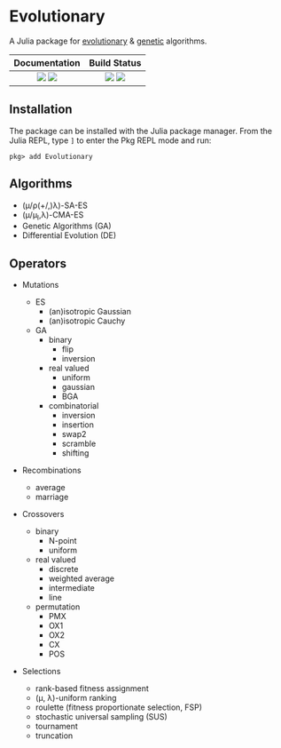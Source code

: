 # Evolutionary

A Julia package for [evolutionary](http://www.scholarpedia.org/article/Evolution_strategies) & [genetic](http://en.wikipedia.org/wiki/Genetic_algorithm) algorithms.

| **Documentation**                                                               | **Build Status**                                                                                |
|:-------------------------------------------------------------------------------:|:-----------------------------------------------------------------------------------------------:|
| [![][docs-stable-img]][docs-stable-url] [![][docs-dev-img]][docs-dev-url] | [![][travis-img]][travis-url] [![][coverage-img]][coverage-url] |


## Installation

The package can be installed with the Julia package manager.
From the Julia REPL, type `]` to enter the Pkg REPL mode and run:

```
pkg> add Evolutionary
```

## Algorithms

- (μ/ρ(+/,)λ)-SA-ES
- (μ/μ<sub>I</sub>,λ)-CMA-ES
- Genetic Algorithms (GA)
- Differential Evolution (DE)

## Operators

- Mutations
  - ES
    - (an)isotropic Gaussian
    - (an)isotropic Cauchy
  - GA
    - binary
      - flip
      - inversion
    - real valued
      - uniform
      - gaussian
      - BGA
    - combinatorial
      - inversion
      - insertion
      - swap2
      - scramble
      - shifting

- Recombinations
  - average
  - marriage

- Crossovers
  - binary
    - N-point
    - uniform
  - real valued
    - discrete
    - weighted average
    - intermediate
    - line
  - permutation
    - PMX
    - OX1
    - OX2
    - CX
    - POS

- Selections
  - rank-based fitness assignment
  - (μ, λ)-uniform ranking
  - roulette (fitness proportionate selection, FSP)
  - stochastic universal sampling (SUS)
  - tournament
  - truncation


[docs-dev-img]: https://img.shields.io/badge/docs-dev-blue.svg
[docs-dev-url]: https://wildart.github.io/Evolutionary.jl/dev

[docs-stable-img]: https://img.shields.io/badge/docs-stable-blue.svg
[docs-stable-url]: https://wildart.github.io/Evolutionary.jl/stable

[travis-img]: https://travis-ci.org/wildart/Evolutionary.jl.svg?branch=master
[travis-url]: https://travis-ci.org/wildart/Evolutionary.jl

[coverage-img]: https://img.shields.io/coveralls/wildart/Evolutionary.jl.svg
[coverage-url]: https://coveralls.io/r/wildart/Evolutionary.jl?branch=master

[issues-url]: https://github.com/wildart/Evolutionary.jl/issues
